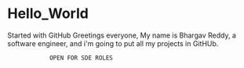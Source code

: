 # Hello_World
Started with GitHub
Greetings everyone,
                My name is Bhargav Reddy, a software engineer, and i'm going to put all my projects in GitHUb.
                
                
                
                OPEN FOR SDE ROLES
